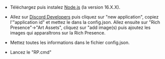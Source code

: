 - Téléchargez puis instalez [Node.js](https://nodejs.org/fr/) (la version 16.X.X).

- Allez sur [Discord Developers](https://discord.com/developers/applications) puis cliquez sur "new application", copiez l'"application id" et mettez le dans la config.json. Allez ensuite sur "Rich Presence"->"Art Assets", cliquez sur "add image(s) puis ajoutez les images qui apparaîtrons sur la Rich Presence.

- Mettez toutes les informations dans le fichier config.json.

- Lancez le "RP.cmd"
